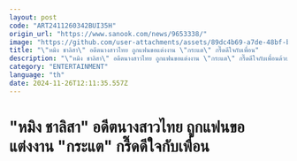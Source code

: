 ```yaml
---
layout: post
code: "ART2411260342BUI35H"
origin_url: "https://www.sanook.com/news/9653338/"
image: "https://github.com/user-attachments/assets/89dc4b69-a7de-48bf-b0a8-015a407b4b0b"
title: "\"หมิง ชาลิสา\" อดีตนางสาวไทย ถูกแฟนขอแต่งงาน \"กระแต\" กรี๊ดดีใจกับเพื่อน"
description: "\"หมิง ชาลิสา\" อดีตนางสาวไทย ถูกแฟนขอแต่งงาน \"กระแต\" กรี๊ดดีใจกับเพื่อนด้วย "
category: "ENTERTAINMENT"
language: "th"
date: 2024-11-26T12:11:35.557Z
---
```


# "หมิง ชาลิสา" อดีตนางสาวไทย ถูกแฟนขอแต่งงาน "กระแต" กรี๊ดดีใจกับเพื่อน